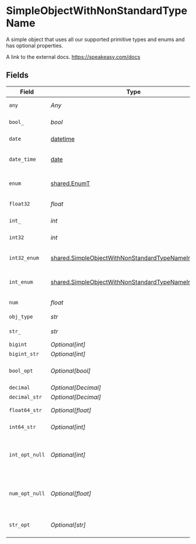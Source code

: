 # SimpleObjectWithNonStandardTypeName

A simple object that uses all our supported primitive types and enums and has optional properties.

A link to the external docs.
<https://speakeasy.com/docs>


## Fields

| Field                                                                                                                      | Type                                                                                                                       | Required                                                                                                                   | Description                                                                                                                | Example                                                                                                                    |
| -------------------------------------------------------------------------------------------------------------------------- | -------------------------------------------------------------------------------------------------------------------------- | -------------------------------------------------------------------------------------------------------------------------- | -------------------------------------------------------------------------------------------------------------------------- | -------------------------------------------------------------------------------------------------------------------------- |
| `any`                                                                                                                      | *Any*                                                                                                                      | :heavy_check_mark:                                                                                                         | An any property.                                                                                                           | any                                                                                                                        |
| `bool_`                                                                                                                    | *bool*                                                                                                                     | :heavy_check_mark:                                                                                                         | A boolean property.                                                                                                        | true                                                                                                                       |
| `date`                                                                                                                     | [datetime](https://docs.python.org/3/library/datetime.html#datetime-objects)                                               | :heavy_check_mark:                                                                                                         | A date property.                                                                                                           | 2020-01-01                                                                                                                 |
| `date_time`                                                                                                                | [date](https://docs.python.org/3/library/datetime.html#date-objects)                                                       | :heavy_check_mark:                                                                                                         | A date-time property.                                                                                                      | 2020-01-01T00:00:00.001Z                                                                                                   |
| `enum`                                                                                                                     | [shared.EnumT](../../models/shared/enumt.md)                                                                               | :heavy_check_mark:                                                                                                         | A string based enum                                                                                                        | one                                                                                                                        |
| `float32`                                                                                                                  | *float*                                                                                                                    | :heavy_check_mark:                                                                                                         | A float32 property.                                                                                                        | 1.1                                                                                                                        |
| `int_`                                                                                                                     | *int*                                                                                                                      | :heavy_check_mark:                                                                                                         | An integer property.                                                                                                       | 1                                                                                                                          |
| `int32`                                                                                                                    | *int*                                                                                                                      | :heavy_check_mark:                                                                                                         | An int32 property.                                                                                                         | 1                                                                                                                          |
| `int32_enum`                                                                                                               | [shared.SimpleObjectWithNonStandardTypeNameInt32Enum](../../models/shared/simpleobjectwithnonstandardtypenameint32enum.md) | :heavy_check_mark:                                                                                                         | An int32 enum property.                                                                                                    | 55                                                                                                                         |
| `int_enum`                                                                                                                 | [shared.SimpleObjectWithNonStandardTypeNameIntEnum](../../models/shared/simpleobjectwithnonstandardtypenameintenum.md)     | :heavy_check_mark:                                                                                                         | An integer enum property.                                                                                                  | 2                                                                                                                          |
| `num`                                                                                                                      | *float*                                                                                                                    | :heavy_check_mark:                                                                                                         | A number property.                                                                                                         | 1.1                                                                                                                        |
| `obj_type`                                                                                                                 | *str*                                                                                                                      | :heavy_check_mark:                                                                                                         | N/A                                                                                                                        |                                                                                                                            |
| `str_`                                                                                                                     | *str*                                                                                                                      | :heavy_check_mark:                                                                                                         | A string property.                                                                                                         | test                                                                                                                       |
| `bigint`                                                                                                                   | *Optional[int]*                                                                                                            | :heavy_minus_sign:                                                                                                         | N/A                                                                                                                        | 8821239038968084                                                                                                           |
| `bigint_str`                                                                                                               | *Optional[int]*                                                                                                            | :heavy_minus_sign:                                                                                                         | N/A                                                                                                                        | 9223372036854775808                                                                                                        |
| `bool_opt`                                                                                                                 | *Optional[bool]*                                                                                                           | :heavy_minus_sign:                                                                                                         | An optional boolean property.                                                                                              | true                                                                                                                       |
| `decimal`                                                                                                                  | *Optional[Decimal]*                                                                                                        | :heavy_minus_sign:                                                                                                         | N/A                                                                                                                        | 3.141592653589793                                                                                                          |
| `decimal_str`                                                                                                              | *Optional[Decimal]*                                                                                                        | :heavy_minus_sign:                                                                                                         | N/A                                                                                                                        | 3.14159265358979344719667586                                                                                               |
| `float64_str`                                                                                                              | *Optional[float]*                                                                                                          | :heavy_minus_sign:                                                                                                         | A float64 string                                                                                                           | 1.1                                                                                                                        |
| `int64_str`                                                                                                                | *Optional[int]*                                                                                                            | :heavy_minus_sign:                                                                                                         | An int64 string                                                                                                            | 100                                                                                                                        |
| `int_opt_null`                                                                                                             | *Optional[int]*                                                                                                            | :heavy_minus_sign:                                                                                                         | An optional integer property will be null for tests.                                                                       |                                                                                                                            |
| `num_opt_null`                                                                                                             | *Optional[float]*                                                                                                          | :heavy_minus_sign:                                                                                                         | An optional number property will be null for tests.                                                                        |                                                                                                                            |
| `str_opt`                                                                                                                  | *Optional[str]*                                                                                                            | :heavy_minus_sign:                                                                                                         | An optional string property.                                                                                               | testOptional                                                                                                               |